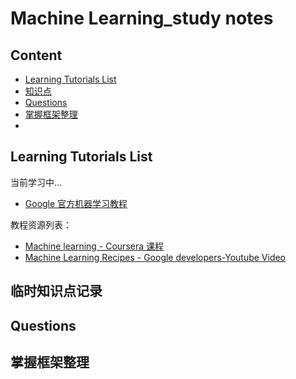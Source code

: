 # Machine Learning_study notes

## Content
- [Learning Tutorials List](#learning_tuto)
- [知识点](knowledge)
- [Questions](questions)
- [掌握框架整理](framework)
- []()







## <h2 id="learning_tuto">Learning Tutorials List</h2>
当前学习中...

- [Google 官方机器学习教程](https://developers.google.cn/machine-learning/crash-course/)

教程资源列表：

- [Machine learning - Coursera 课程](https://www.coursera.org/learn/machine-learning/home/welcome)
- [Machine Learning Recipes - Google developers-Youtube Video](https://www.youtube.com/watch?v=cKxRvEZd3Mw&list=PLOU2XLYxmsIIuiBfYad6rFYQU_jL2ryal)



## <h2 id="knowledge">临时知识点记录</h2>


## <h2 id="questions">Questions</h2>

## <h2 id="framework">掌握框架整理</h2>


